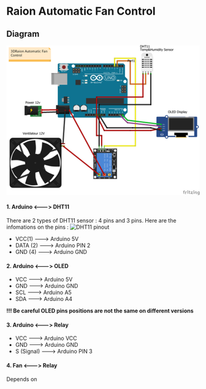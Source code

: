 # Raion Automatic Fan Control
## Diagram
![Diagram](https://raw.githubusercontent.com/leductan-nguyen/Automatic-Fan-Control/master/docs/diagram.png)
#### 1. Arduino <---> DHT11 
There are 2 types of DHT11 sensor : 4 pins and 3 pins. Here are the infomations on the pins :
![DHT11 pinout](https://raw.githubusercontent.com/leductan-nguyen/Automatic-Fan-Control/master/docs/DHT11–Temperature-Sensor-Pinout.jpg)
- VCC(1) ---> Arduino 5V
- DATA (2) ---> Arduino PIN 2
- GND (4) ---> Arduino GND
#### 2. Arduino <---> OLED
- VCC ---> Arduino 5V
- GND ---> Arduino GND
- SCL ---> Arduino A5
- SDA ---> Arduino A4

**!!! Be careful OLED pins positions are not the same on different versions**
#### 3. Arduino <---> Relay
- VCC ---> Arduino VCC
- GND ---> Arduino GND
- S (Signal) ---> Arduino PIN 3
#### 4. Fan <---> Relay
Depends on 

<!--stackedit_data:
eyJoaXN0b3J5IjpbMTgzMTYxNDQ5LDEyNjI4OTc4MzddfQ==
-->